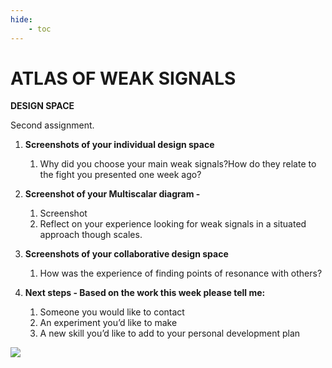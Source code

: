 ```yaml
---
hide:
    - toc
---
```


# ATLAS OF WEAK SIGNALS

**DESIGN SPACE**

Second assignment.

1. **Screenshots of your individual design space**
    1. Why did you choose your main weak signals?How do they relate to the fight you presented one week ago?
    
2. **Screenshot of your Multiscalar diagram -**
    1. Screenshot
    2. Reflect on your experience looking for weak signals in a situated approach though scales.
3. **Screenshots of your collaborative design space**
    1. How was the experience of finding points of resonance with others?
    
4. **Next steps - Based on the work this week please tell me:**
    1. Someone you would like to contact
    2. An experiment you’d like to make
    3. A new skill you’d like to add to your personal development plan

![](../images/MT01/scorpio_blow.jpg)

